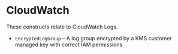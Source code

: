 # CloudWatch

These constructs relate to CloudWatch Logs.

- `EncryptedLogGroup` – A log group encrypted by a KMS customer managed key with correct IAM permissions
